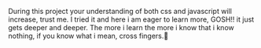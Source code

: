 During this project your understanding of both css and javascript will increase, trust me.
I tried it and here i am eager to learn more, GOSH!! it just gets deeper and deeper.
The more i learn the more i know that i know nothing, if you know what i mean, cross fingers.🤞
